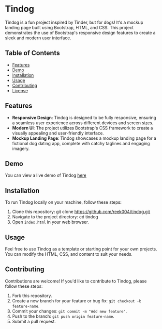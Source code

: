 # Tindog

Tindog is a fun project inspired by Tinder, but for dogs! It's a mockup landing page built using Bootstrap, HTML, and CSS. This project demonstrates the use of Bootstrap's responsive design features to create a sleek and modern user interface.

## Table of Contents

- [Features](#features)
- [Demo](#demo)
- [Installation](#installation)
- [Usage](#usage)
- [Contributing](#contributing)
- [License](#license)

## Features

- **Responsive Design**: Tindog is designed to be fully responsive, ensuring a seamless user experience across different devices and screen sizes.
- **Modern UI**: The project utilizes Bootstrap's CSS framework to create a visually appealing and user-friendly interface.
- **Mockup Landing Page**: Tindog showcases a mockup landing page for a fictional dog dating app, complete with catchy taglines and engaging imagery.

## Demo

You can view a live demo of Tindog [here](#https://reek004.github.io/TinDog/) 
## Installation

To run Tindog locally on your machine, follow these steps:

1. Clone this repository: git clone https://github.com/reek004/tindog.git
2. Navigate to the project directory: cd tindog
3. Open `index.html` in your web browser.

## Usage

Feel free to use Tindog as a template or starting point for your own projects. You can modify the HTML, CSS, and content to suit your needs.

## Contributing

Contributions are welcome! If you'd like to contribute to Tindog, please follow these steps:

1. Fork this repository.
2. Create a new branch for your feature or bug fix: `git checkout -b feature-name`.
3. Commit your changes: `git commit -m "Add new feature"`.
4. Push to the branch: `git push origin feature-name`.
5. Submit a pull request.


